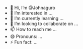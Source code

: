 - 👋 Hi, I’m @Johnaguro
- 👀 I’m interested in ...
- 🌱 I’m currently learning ...
- 💞️ I’m looking to collaborate on ...
- 📫 How to reach me ...
- 😄 Pronouns: ...
- ⚡ Fun fact: ...

<!---
Johnaguro/Johnaguro is a ✨ special ✨ repository because its `README.md` (this file) appears on your GitHub profile.
You can click the Preview link to take a look at your changes.
--->
